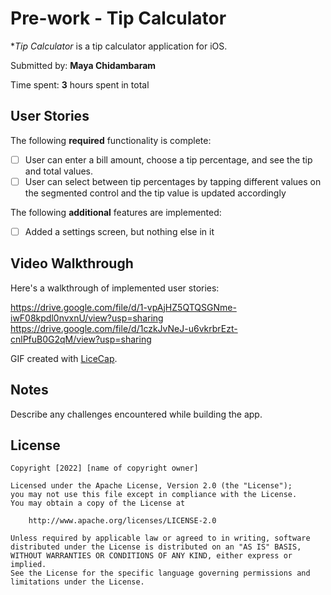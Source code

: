 # Pre-work - Tip Calculator

**Tip Calculator* is a tip calculator application for iOS.

Submitted by: **Maya Chidambaram**

Time spent: **3** hours spent in total

## User Stories

The following **required** functionality is complete:

* [ ] User can enter a bill amount, choose a tip percentage, and see the tip and total values.
* [ ] User can select between tip percentages by tapping different values on the segmented control and the tip value is updated accordingly

The following **additional** features are implemented:

- [ ] Added a settings screen, but nothing else in it

## Video Walkthrough

Here's a walkthrough of implemented user stories:

https://drive.google.com/file/d/1-vpAjHZ5QTQSGNme-iwF08kpdl0nvxnU/view?usp=sharing
https://drive.google.com/file/d/1czkJvNeJ-u6vkrbrEzt-cnlPfuB0G2qM/view?usp=sharing

GIF created with [LiceCap](http://www.cockos.com/licecap/).

## Notes

Describe any challenges encountered while building the app.

## License

    Copyright [2022] [name of copyright owner]

    Licensed under the Apache License, Version 2.0 (the "License");
    you may not use this file except in compliance with the License.
    You may obtain a copy of the License at

        http://www.apache.org/licenses/LICENSE-2.0

    Unless required by applicable law or agreed to in writing, software
    distributed under the License is distributed on an "AS IS" BASIS,
    WITHOUT WARRANTIES OR CONDITIONS OF ANY KIND, either express or implied.
    See the License for the specific language governing permissions and
    limitations under the License.
